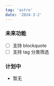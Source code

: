```yaml
---
tag: 'astro'
date: '2024-3-2'
---
```


### 未来功能

- [ ] 支持 blockquote
- [ ] 支持 tag 分类筛选

### 计划中

- 暂无
